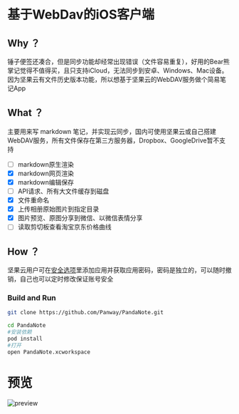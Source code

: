 # 基于WebDav的iOS客户端

## Why ？

锤子便签还凑合，但是同步功能却经常出现错误（文件容易重复），好用的Bear熊掌记觉得不值得买，且只支持iCloud，无法同步到安卓、Windows、Mac设备。
因为坚果云有文件历史版本功能，所以想基于坚果云的WebDAV服务做个简易笔记App

## What ？

主要用来写 markdown 笔记，并实现云同步，国内可使用坚果云或自己搭建WebDAV服务，所有文件保存在第三方服务器，Dropbox、GoogleDrive暂不支持
- [ ] markdown原生渲染
- [x] markdown网页渲染
- [x] markdown编辑保存
- [ ] API请求、所有大文件缓存到磁盘
- [x] 文件重命名
- [x] 上传相册原始图片到指定目录
- [x] 图片预览、原图分享到微信、以微信表情分享
- [ ] 读取剪切板查看淘宝京东价格曲线

##  How ？

坚果云用户可在[安全选项](https://www.jianguoyun.com/#/safety)里添加应用并获取应用密码，密码是独立的，可以随时撤销，自己也可以定时修改保证账号安全

### Build and Run

```bash
git clone https://github.com/Panway/PandaNote.git

cd PandaNote
#安装依赖
pod install
#打开
open PandaNote.xcworkspace
```

# 预览

![preview](https://i.loli.net/2019/09/03/ClPQ842ZIzpXUrc.gif)